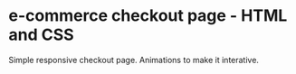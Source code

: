 # e-commerce checkout page - HTML and CSS
Simple responsive checkout page.
Animations to make it interative.
